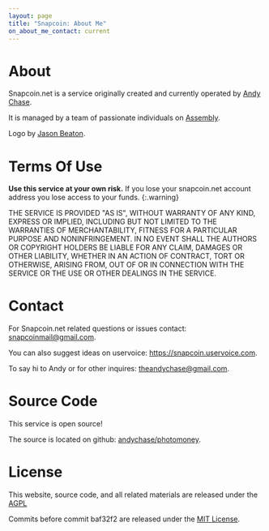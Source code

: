 ```yaml
---
layout: page
title: "Snapcoin: About Me"
on_about_me_contact: current
---
```



About
=====

Snapcoin.net is a service originally created and currently operated by [Andy Chase](https://andychase.me).

It is managed by a team of passionate individuals on [Assembly](https://assembly.com/snapcoin-net).

Logo by [Jason Beaton](https://dribbble.com/parkerrr).

Terms Of Use
============

<i class="fa fa-exclamation-triangle"></i>
**Use this service at your own risk.** If you lose your snapcoin.net
account address you lose access to your funds.
{:.warning}


THE SERVICE IS PROVIDED "AS IS", WITHOUT WARRANTY OF ANY KIND, EXPRESS OR IMPLIED, INCLUDING BUT NOT LIMITED TO THE WARRANTIES OF MERCHANTABILITY, FITNESS FOR A PARTICULAR PURPOSE AND NONINFRINGEMENT. IN NO EVENT SHALL THE AUTHORS OR COPYRIGHT HOLDERS BE LIABLE FOR ANY CLAIM, DAMAGES OR OTHER LIABILITY, WHETHER IN AN ACTION OF CONTRACT, TORT OR OTHERWISE, ARISING FROM, OUT OF OR IN CONNECTION WITH THE SERVICE OR THE USE OR OTHER DEALINGS IN THE SERVICE.


Contact
=======

For Snapcoin.net related questions or issues contact: <snapcoinmail@gmail.com>.

You can also suggest ideas on uservoice: <https://snapcoin.uservoice.com>.

To say hi to Andy or for other inquires: <theandychase@gmail.com>.

Source Code
===========

This service is open source!

The source is located on github: [andychase/photomoney](https://github.com/andychase/photomoney).

License
=======

This website, source code, and all related materials are
released under the [AGPL](https://github.com/andychase/photomoney/blob/master/LICENSE)

Commits before commit baf32f2 are released under the [MIT License](https://github.com/andychase/photomoney/tree/0db8877f0248d20eb7a12c53e5d90d943729acd0#License).
